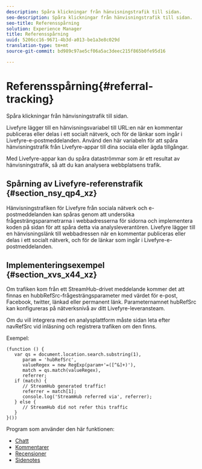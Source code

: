 ```yaml
---
description: Spåra klickningar från hänvisningstrafik till sidan.
seo-description: Spåra klickningar från hänvisningstrafik till sidan.
seo-title: Referensspårning
solution: Experience Manager
title: Referensspårning
uuid: 5206cc16-9671-4b3d-a013-be1a3e8c029d
translation-type: tm+mt
source-git-commit: bd989c97ae5cf06a5ac3deec215f865b0fe95d16

---
```



# Referensspårning{#referral-tracking}

Spåra klickningar från hänvisningstrafik till sidan.

Livefyre lägger till en hänvisningsvariabel till URL:en när en kommentar publiceras eller delas i ett socialt nätverk, och för de länkar som ingår i Livefyre-e-postmeddelanden. Använd den här variabeln för att spåra hänvisningstrafik från Livefyre-appar till dina sociala eller ägda tillgångar.

Med Livefyre-appar kan du spåra dataströmmar som är ett resultat av hänvisningstrafik, så att du kan analysera webbplatsens trafik.

## Spårning av Livefyre-referenstrafik {#section_nsy_qp4_xz}

Hänvisningstrafiken för Livefyre från sociala nätverk och e-postmeddelanden kan spåras genom att undersöka frågesträngsparametrarna i webbadresserna för sidorna och implementera koden på sidan för att spåra detta via analysleverantören. Livefyre lägger till en hänvisningslänk till webbadressen när en kommentar publiceras eller delas i ett socialt nätverk, och för de länkar som ingår i Livefyre-e-postmeddelanden.

## Implementeringsexempel {#section_xvs_x44_xz}

Om trafiken kom från ett StreamHub-drivet meddelande kommer det att finnas en hubbRefSrc-frågesträngsparameter med värdet för e-post, Facebook, twitter, länkad eller permanent länk. Parameternamnet hubRefSrc kan konfigureras på nätverksnivå av ditt Livefyre-leveransteam.

Om du vill integrera med en analysplattform måste sidan leta efter navRefSrc vid inläsning och registrera trafiken om den finns.

Exempel:

```
(function () { 
   var qs = document.location.search.substring(1), 
      param = 'hubRefSrc', 
      valueRegex = new RegExp(param+'=([^&]+)'), 
      match = qs.match(valueRegex), 
      referrer; 
   if (match) { 
      // StreamHub generated traffic! 
      referrer = match[1]; 
      console.log('StreamHub referred via', referrer); 
   } else { 
      // StreamHub did not refer this traffic 
   } 
}())
```

Program som använder den här funktionen:

* [Chatt](/help/using/c-about-apps/c-chat-app/c-chat-app.md)
* [Kommentarer](/help/using/c-about-apps/c-comments/c-comments.md)
* [Recensioner](/help/using/c-about-apps/c-reviews-app/c-reviews-app.md)
* [Sidenotes](/help/using/c-about-apps/c-sidenotes-app/c-sidenotes-app.md)